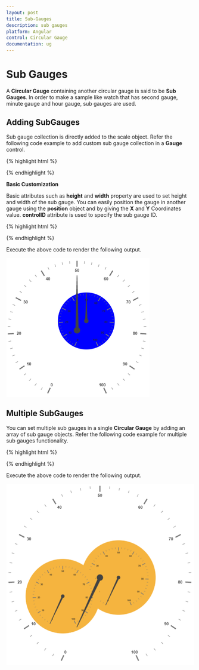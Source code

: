 ```yaml
---
layout: post
title: Sub-Gauges
description: sub gauges
platform: Angular
control: Circular Gauge
documentation: ug
---
```


# Sub Gauges

A **Circular Gauge** containing another circular gauge is said to be **Sub Gauges**. In order to make a sample like watch that has second gauge, minute gauge and hour gauge, sub gauges are used.

## Adding SubGauges

Sub gauge collection is directly added to the scale object. Refer the following code example to add custom sub gauge collection in a **Gauge** control.

{% highlight html %}

<ej-circulargauge  id="Gauge1">
</ej-circulargauge>

 <ej-CircularGauge id="circularGauge1">
     <e-scales>
          <e-scale [showSubGauges]="true" [subGauges]="[{gaugeID: 'Gauge1'}]" >           
          </e-scale>
       </e-scales>
  </ej-CircularGauge>

{% endhighlight %}

**Basic Customization**

Basic attributes such as **height** and **width** property are used to set height and width of the sub gauge. You can easily position the gauge in another gauge using the **position** object and by giving the **X** and **Y** Coordinates value. **controlID** attribute is used to specify the sub gauge ID.



{% highlight html %}

<ej-circulargauge  id="Gauge1">
</ej-circulargauge>

 <ej-CircularGauge id="circularGauge1">
     <e-scales>
          <e-scale [showSubGauges]="true" [subGauges]="[{gaugeID: 'Gauge1', height:250,
                   width: 250,position: { x: 150, y: 100 }}]" >           
          </e-scale>
       </e-scales>
  </ej-CircularGauge>

{% endhighlight %}


Execute the above code to render the following output.

![](Sub-Gauges_images/Sub-Gauges_img1.png)

## Multiple SubGauges

You can set multiple sub gauges in a single **Circular Gauge** by adding an array of sub gauge objects. Refer the following code example for multiple sub gauges functionality.


{% highlight html %}

<ej-circulargauge  id="subGauge1"  backgroundColor="#f5b43f">
       <e-scales>
          <e-scale [radius]=150 >           
          </e-scale>
       </e-scales>
</ej-circulargauge>

<ej-circulargauge  id="subGauge2"  backgroundColor="#f5b43f">
       <e-scales>
          <e-scale [radius]=150 >           
          </e-scale>
       </e-scales>
</ej-circulargauge>

 <ej-CircularGauge id="circularGauge1">
     <e-scales>
          <e-scale [showSubGauges]="true" [subGauges]="[{controlID: 'subGauge1',
                            height:200,width: 200,position: { x: 200, y: 150 }},
                           {controlID: 'subGauge2', height:200,width: 200,position: 
                           { x: 50, y: 200 }}]" >           
          </e-scale>
       </e-scales>
  </ej-CircularGauge>

{% endhighlight %}


Execute the above code to render the following output.

![](Sub-Gauges_images/Sub-Gauges_img2.png)

